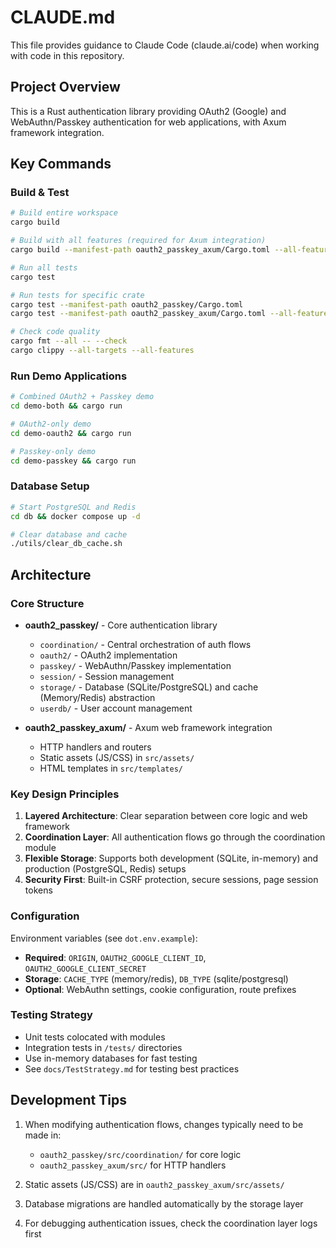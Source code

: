 # CLAUDE.md

This file provides guidance to Claude Code (claude.ai/code) when working with code in this repository.

## Project Overview

This is a Rust authentication library providing OAuth2 (Google) and WebAuthn/Passkey authentication for web applications, with Axum framework integration.

## Key Commands

### Build & Test
```bash
# Build entire workspace
cargo build

# Build with all features (required for Axum integration)
cargo build --manifest-path oauth2_passkey_axum/Cargo.toml --all-features

# Run all tests
cargo test

# Run tests for specific crate
cargo test --manifest-path oauth2_passkey/Cargo.toml
cargo test --manifest-path oauth2_passkey_axum/Cargo.toml --all-features

# Check code quality
cargo fmt --all -- --check
cargo clippy --all-targets --all-features
```

### Run Demo Applications
```bash
# Combined OAuth2 + Passkey demo
cd demo-both && cargo run

# OAuth2-only demo
cd demo-oauth2 && cargo run

# Passkey-only demo
cd demo-passkey && cargo run
```

### Database Setup
```bash
# Start PostgreSQL and Redis
cd db && docker compose up -d

# Clear database and cache
./utils/clear_db_cache.sh
```

## Architecture

### Core Structure
- **oauth2_passkey/** - Core authentication library
  - `coordination/` - Central orchestration of auth flows
  - `oauth2/` - OAuth2 implementation
  - `passkey/` - WebAuthn/Passkey implementation
  - `session/` - Session management
  - `storage/` - Database (SQLite/PostgreSQL) and cache (Memory/Redis) abstraction
  - `userdb/` - User account management

- **oauth2_passkey_axum/** - Axum web framework integration
  - HTTP handlers and routers
  - Static assets (JS/CSS) in `src/assets/`
  - HTML templates in `src/templates/`

### Key Design Principles
1. **Layered Architecture**: Clear separation between core logic and web framework
2. **Coordination Layer**: All authentication flows go through the coordination module
3. **Flexible Storage**: Supports both development (SQLite, in-memory) and production (PostgreSQL, Redis) setups
4. **Security First**: Built-in CSRF protection, secure sessions, page session tokens

### Configuration
Environment variables (see `dot.env.example`):
- **Required**: `ORIGIN`, `OAUTH2_GOOGLE_CLIENT_ID`, `OAUTH2_GOOGLE_CLIENT_SECRET`
- **Storage**: `CACHE_TYPE` (memory/redis), `DB_TYPE` (sqlite/postgresql)
- **Optional**: WebAuthn settings, cookie configuration, route prefixes

### Testing Strategy
- Unit tests colocated with modules
- Integration tests in `/tests/` directories
- Use in-memory databases for fast testing
- See `docs/TestStrategy.md` for testing best practices

## Development Tips

1. When modifying authentication flows, changes typically need to be made in:
   - `oauth2_passkey/src/coordination/` for core logic
   - `oauth2_passkey_axum/src/` for HTTP handlers

2. Static assets (JS/CSS) are in `oauth2_passkey_axum/src/assets/`

3. Database migrations are handled automatically by the storage layer

4. For debugging authentication issues, check the coordination layer logs first